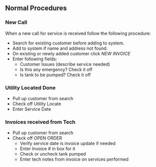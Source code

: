 ## Normal Procedures

### New Call
When a new call for service is received follow the following procedure:
* Search for existing customer before adding to system.
* Add to system if name and address not found.
* On existing or newly added customer click _NEW INVOICE_
* Enter following fields:
    * Customer Issues (describe service needed)
    * Is this any emergency? Check it off
    * Is tank to be pumped? Check it off
    
### Utility Located Done
* Pull up customer from search
* Check off Utility Locate
* Enter Service Date

### Invoices received from Tech
* Pull up customer from search
* Check off OPEN ORDER
    * Verify service date is invoice update if needed
    * Enter Invoice # in box for it 
    * Check or uncheck tank pumped
    * Enter tech notes from invoice on services performed
    
